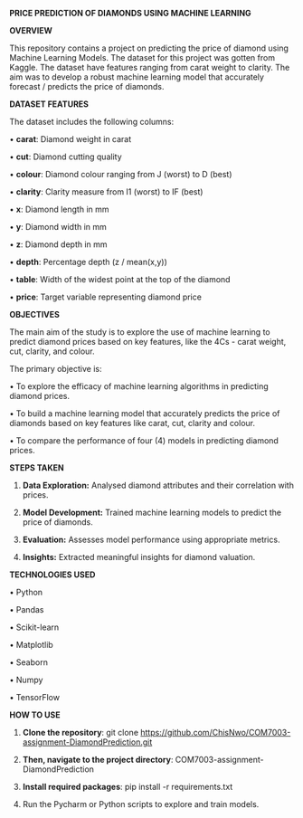 **PRICE PREDICTION OF DIAMONDS USING MACHINE LEARNING**

    
**OVERVIEW**


This repository contains a project on predicting the price of diamond using Machine Learning Models. The dataset for this project was gotten from Kaggle. 
The dataset have features ranging from carat weight to clarity. The aim was to develop a robust machine learning model that accurately forecast / predicts the price of diamonds.


**DATASET FEATURES**


The dataset includes the following columns:

•	  **carat**: Diamond weight in carat

•	  **cut**: Diamond cutting quality

•	  **colour**: Diamond colour ranging from J (worst) to D (best)

•  	**clarity**: Clarity measure from I1 (worst) to IF (best)

•	  **x**: Diamond length in mm

•  	**y**: Diamond width in mm

•  	**z**: Diamond depth in mm

•	  **depth**: Percentage depth (z / mean(x,y))

•	  **table**: Width of the widest point at the top of the diamond

•	  **price**: Target variable representing diamond price


**OBJECTIVES**


The main aim of the study is to explore the use of machine learning to predict diamond prices based on key features, like the 4Cs - carat weight, cut, clarity, and colour. 


The primary objective is:

•	  To explore the efficacy of machine learning algorithms in predicting diamond prices.

•	  To build a machine learning model that accurately predicts the price of diamonds based on key features like carat, cut, clarity and colour.

•	  To compare the performance of four (4) models in predicting diamond prices.


**STEPS TAKEN**


1.	  **Data Exploration:** Analysed diamond attributes and their correlation with prices.
   
2.	  **Model Development:** Trained machine learning models to predict the price of diamonds.

3.	  **Evaluation:** Assesses model performance using appropriate metrics.
   
4.	  **Insights:** Extracted meaningful insights for diamond valuation.

   
**TECHNOLOGIES USED**


•	  Python

•	  Pandas

•	  Scikit-learn

•	  Matplotlib

•	  Seaborn

•	  Numpy

•	  TensorFlow


**HOW TO USE**


1.	**Clone the repository**: git clone https://github.com/ChisNwo/COM7003-assignment-DiamondPrediction.git
   
2.	**Then, navigate to the project directory**: COM7003-assignment-DiamondPrediction
   
3.	**Install required packages**: pip install -r requirements.txt
   
4.	Run the Pycharm or Python scripts to explore and train models.
